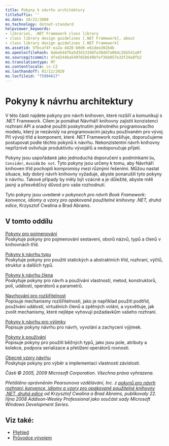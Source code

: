 ```yaml
---
title: Pokyny k návrhu architektury
titleSuffix: ''
ms.date: 10/22/2008
ms.technology: dotnet-standard
helpviewer_keywords:
- libraries, .NET Framework class library
- class library design guidelines [.NET Framework], about
- class library design guidelines [.NET Framework]
ms.assetid: 5fbcaf4f-ea2a-4d20-b0d6-e61dee202b4b
ms.openlocfilehash: 8abe64476a5d3d1319dfa30dd7a06dc2bb541a0f
ms.sourcegitcommit: dfad244ba549702b649bfef3bb057e33f24a8fb2
ms.translationtype: MT
ms.contentlocale: cs-CZ
ms.lasthandoff: 01/12/2020
ms.locfileid: "75904617"
---
```

# <a name="framework-design-guidelines"></a>Pokyny k návrhu architektury
V této části najdete pokyny pro návrh knihoven, které rozšíří a komunikují s .NET Framework. Cílem je pomáhat Návrháři knihovny zajistit konzistenci rozhraní API a snadné použití poskytnutím jednotného programovacího modelu, který je nezávislý na programovacím jazyku používaném pro vývoj. Při vývoji tříd a komponent, které .NET Framework rozšiřuje, doporučujeme postupovat podle těchto pokynů k návrhu. Nekonzistentní návrh knihovny nepříznivě ovlivňuje produktivitu vývojářů a nedoporučuje přijetí.  
  
 Pokyny jsou uspořádané jako jednoduchá doporučení s podmínkami `Do`, `Consider`, `Avoid`a `Do not`. Tyto pokyny jsou určeny k tomu, aby Návrháři knihoven tříd pochopili kompromisy mezi různými řešeními. Můžou nastat situace, kdy dobrý návrh knihovny vyžaduje, abyste ponarušili tyto pokyny k návrhu. Takové případy by měly být vzácné a je důležité, abyste měli jasný a přesvědčivý důvod pro vaše rozhodnutí.  
  
 Tyto pokyny jsou uvedené v *pokynech pro návrh Book Framework: konvence, idiomy a vzory pro opakovaně použitelné knihovny .NET, druhá edice*, Krzysztof Cwalina a Brad Abrams.  
  
## <a name="in-this-section"></a>V tomto oddílu  
 [Pokyny pro pojmenování](../../../docs/standard/design-guidelines/naming-guidelines.md)  
 Poskytuje pokyny pro pojmenování sestavení, oborů názvů, typů a členů v knihovnách tříd.  
  
 [Pokyny k návrhu typu](../../../docs/standard/design-guidelines/type.md)  
 Poskytuje pokyny pro použití statických a abstraktních tříd, rozhraní, výčtů, struktur a dalších typů.  
  
 [Pokyny k návrhu člena](../../../docs/standard/design-guidelines/member.md)  
 Poskytuje pokyny pro návrh a používání vlastností, metod, konstruktorů, polí, událostí, operátorů a parametrů.  
  
 [Navrhování pro rozšiřitelnost](../../../docs/standard/design-guidelines/designing-for-extensibility.md)  
 Popisuje mechanismy rozšiřitelnosti, jako je například použití podtříd, používání událostí, virtuálních členů a zpětných volání, a vysvětluje, jak zvolit mechanismy, které nejlépe vyhovují požadavkům vašeho rozhraní.  
  
 [Pokyny k návrhu pro výjimky](../../../docs/standard/design-guidelines/exceptions.md)  
 Popisuje pokyny návrhu pro návrh, vyvolání a zachycení výjimek.  
  
 [Pokyny k používání](../../../docs/standard/design-guidelines/usage-guidelines.md)  
 Popisuje pokyny pro použití běžných typů, jako jsou pole, atributy a kolekce, podpora serializace a přetížení operátorů rovnosti.  
  
 [Obecné vzory návrhu](../../../docs/standard/design-guidelines/common-design-patterns.md)  
 Poskytuje pokyny pro výběr a implementaci vlastností závislosti.  
  
 *Části © 2005, 2009 Microsoft Corporation. Všechna práva vyhrazena.*  
  
 *Přetištěno oprávněním Pearsonova vzdělávání, Inc. z [pokynů pro návrh rozhraní: konvence, idiomy a vzory pro opakovaně použitelné knihovny .NET, druhá edice](https://www.informit.com/store/framework-design-guidelines-conventions-idioms-and-9780321545619) od Krzysztof Cwalina a Brad Abrams, publikovaly 22. října 2008 Addison-Wesley Professional jako součást sady Microsoft Windows Development Series.*  
  
## <a name="see-also"></a>Viz také:

- [Přehled](../../../docs/framework/get-started/overview.md)
- [Průvodce vývojem](../../../docs/framework/development-guide.md)
